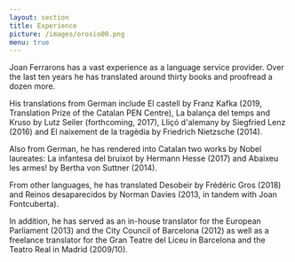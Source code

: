 ```yaml
---
layout: section
title: Experience
picture: /images/orosio00.png
menu: true
---
```


Joan Ferrarons has a vast experience as a language service provider. Over the last ten years he has translated around thirty books and proofread a dozen more.

His translations from German include El castell by Franz Kafka (2019, Translation Prize of the Catalan PEN Centre), La balança del temps and Kruso by Lutz Seiler (forthcoming, 2017), Lliçó d'alemany by Siegfried Lenz (2016) and El naixement de la tragèdia by Friedrich Nietzsche (2014).

Also from German, he has rendered into Catalan two works by Nobel laureates: La infantesa del bruixot by Hermann Hesse (2017) and Abaixeu les armes! by Bertha von Suttner (2014).

From other languages, he has translated Desobeir by Frédéric Gros (2018) and Reinos desaparecidos by Norman Davies (2013, in tandem with Joan Fontcuberta).

In addition, he has served as an in-house translator for the European Parliament (2013) and the City Council of Barcelona (2012) as well as a freelance translator for the Gran Teatre del Liceu in Barcelona and the Teatro Real in Madrid (2009/10).